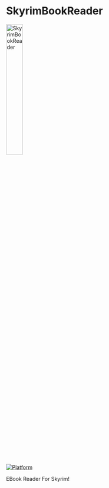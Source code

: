 # SkyrimBookReader
<a href="http://fvcproductions.com"><img src="https://i.ebayimg.com/images/i/123557296889-0-1/s-l1000.jpg" title="SkyrimBookReader" width=30%></a>  

[![Platform](https://img.shields.io/badge/language-kotlin-orange)](#)  

EBook Reader For Skyrim!

